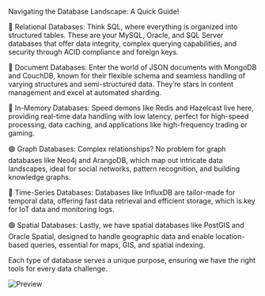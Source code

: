 Navigating the Database Landscape: A Quick Guide!

🔷 Relational Databases:
Think SQL, where everything is organized into structured tables. These are your MySQL, Oracle, and SQL Server databases that offer data integrity, complex querying capabilities, and security through ACID compliance and foreign keys.

🔶 Document Databases:
Enter the world of JSON documents with MongoDB and CouchDB, known for their flexible schema and seamless handling of varying structures and semi-structured data. They’re stars in content management and excel at automated sharding.

🔴 In-Memory Databases:
Speed demons like Redis and Hazelcast live here, providing real-time data handling with low latency, perfect for high-speed processing, data caching, and applications like high-frequency trading or gaming.

🟣 Graph Databases:
Complex relationships? No problem for graph databases like Neo4j and ArangoDB, which map out intricate data landscapes, ideal for social networks, pattern recognition, and building knowledge graphs.

🔵 Time-Series Databases:
Databases like InfluxDB are tailor-made for temporal data, offering fast data retrieval and efficient storage, which is key for IoT data and monitoring logs.

🟢 Spatial Databases:
Lastly, we have spatial databases like PostGIS and Oracle Spatial, designed to handle geographic data and enable location-based queries, essential for maps, GIS, and spatial indexing.

Each type of database serves a unique purpose, ensuring we have the right tools for every data challenge.


![Preview](https://github.com/patbi/roadmap_to_learn_python_programming/tree/main/Module_9_Databases/Database_Landscape.gif)